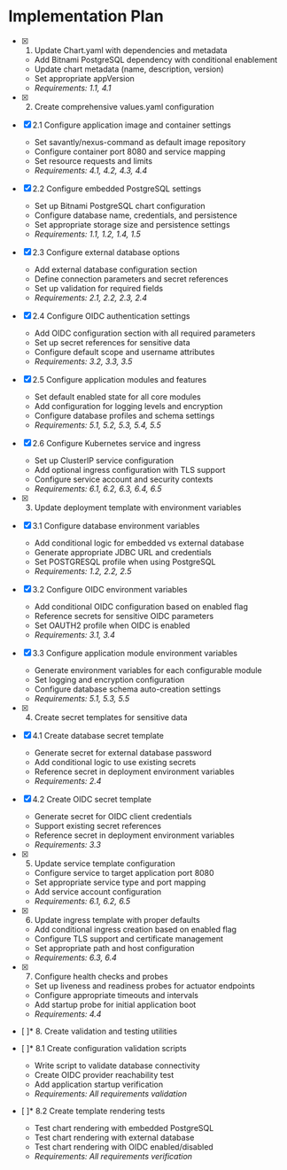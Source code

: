 # Implementation Plan

-   [x] 1. Update Chart.yaml with dependencies and metadata

    -   Add Bitnami PostgreSQL dependency with conditional enablement
    -   Update chart metadata (name, description, version)
    -   Set appropriate appVersion
    -   _Requirements: 1.1, 4.1_

-   [x] 2. Create comprehensive values.yaml configuration
-   [x] 2.1 Configure application image and container settings

    -   Set savantly/nexus-command as default image repository
    -   Configure container port 8080 and service mapping
    -   Set resource requests and limits
    -   _Requirements: 4.1, 4.2, 4.3, 4.4_

-   [x] 2.2 Configure embedded PostgreSQL settings

    -   Set up Bitnami PostgreSQL chart configuration
    -   Configure database name, credentials, and persistence
    -   Set appropriate storage size and persistence settings
    -   _Requirements: 1.1, 1.2, 1.4, 1.5_

-   [x] 2.3 Configure external database options

    -   Add external database configuration section
    -   Define connection parameters and secret references
    -   Set up validation for required fields
    -   _Requirements: 2.1, 2.2, 2.3, 2.4_

-   [x] 2.4 Configure OIDC authentication settings

    -   Add OIDC configuration section with all required parameters
    -   Set up secret references for sensitive data
    -   Configure default scope and username attributes
    -   _Requirements: 3.2, 3.3, 3.5_

-   [x] 2.5 Configure application modules and features

    -   Set default enabled state for all core modules
    -   Add configuration for logging levels and encryption
    -   Configure database profiles and schema settings
    -   _Requirements: 5.1, 5.2, 5.3, 5.4, 5.5_

-   [x] 2.6 Configure Kubernetes service and ingress

    -   Set up ClusterIP service configuration
    -   Add optional ingress configuration with TLS support
    -   Configure service account and security contexts
    -   _Requirements: 6.1, 6.2, 6.3, 6.4, 6.5_

-   [x] 3. Update deployment template with environment variables
-   [x] 3.1 Configure database environment variables

    -   Add conditional logic for embedded vs external database
    -   Generate appropriate JDBC URL and credentials
    -   Set POSTGRESQL profile when using PostgreSQL
    -   _Requirements: 1.2, 2.2, 2.5_

-   [x] 3.2 Configure OIDC environment variables

    -   Add conditional OIDC configuration based on enabled flag
    -   Reference secrets for sensitive OIDC parameters
    -   Set OAUTH2 profile when OIDC is enabled
    -   _Requirements: 3.1, 3.4_

-   [x] 3.3 Configure application module environment variables

    -   Generate environment variables for each configurable module
    -   Set logging and encryption configuration
    -   Configure database schema auto-creation settings
    -   _Requirements: 5.1, 5.3, 5.5_

-   [x] 4. Create secret templates for sensitive data
-   [x] 4.1 Create database secret template

    -   Generate secret for external database password
    -   Add conditional logic to use existing secrets
    -   Reference secret in deployment environment variables
    -   _Requirements: 2.4_

-   [x] 4.2 Create OIDC secret template

    -   Generate secret for OIDC client credentials
    -   Support existing secret references
    -   Reference secret in deployment environment variables
    -   _Requirements: 3.3_

-   [x] 5. Update service template configuration

    -   Configure service to target application port 8080
    -   Set appropriate service type and port mapping
    -   Add service account configuration
    -   _Requirements: 6.1, 6.2, 6.5_

-   [x] 6. Update ingress template with proper defaults

    -   Add conditional ingress creation based on enabled flag
    -   Configure TLS support and certificate management
    -   Set appropriate path and host configuration
    -   _Requirements: 6.3, 6.4_

-   [x] 7. Configure health checks and probes

    -   Set up liveness and readiness probes for actuator endpoints
    -   Configure appropriate timeouts and intervals
    -   Add startup probe for initial application boot
    -   _Requirements: 4.4_

-   [ ]\* 8. Create validation and testing utilities
-   [ ]\* 8.1 Create configuration validation scripts

    -   Write script to validate database connectivity
    -   Create OIDC provider reachability test
    -   Add application startup verification
    -   _Requirements: All requirements validation_

-   [ ]\* 8.2 Create template rendering tests
    -   Test chart rendering with embedded PostgreSQL
    -   Test chart rendering with external database
    -   Test chart rendering with OIDC enabled/disabled
    -   _Requirements: All requirements verification_
